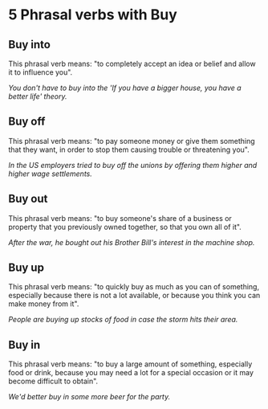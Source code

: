 # 5 Phrasal verbs with Buy

## Buy into

This phrasal verb means: "to completely accept an idea or belief
and allow it to influence you".

_You don't have to buy into the 'If you have a bigger house, you have a better life' theory._

## Buy off

This phrasal verb means: "to pay someone money or give them something that they want, in order to stop them causing trouble or threatening you".

_In the US employers tried to buy off the unions by offering them higher and higher wage settlements._

## Buy out

This phrasal verb means: "to buy someone's share of a business or
property that you previously owned together, so that you own all of it".

_After the war, he bought out his Brother Bill's interest in the machine shop._

## Buy up

This phrasal verb means: "to quickly buy as much as you can of something, especially because there is not a lot available, or because you think you can make money from it".

_People are buying up stocks of food in case the storm hits their area._

## Buy in

This phrasal verb means: "to buy a large amount of something, 
especially food or drink, because you may need a lot for a special occasion or it may become difficult to obtain". 

_We'd better buy in some more beer for the party._